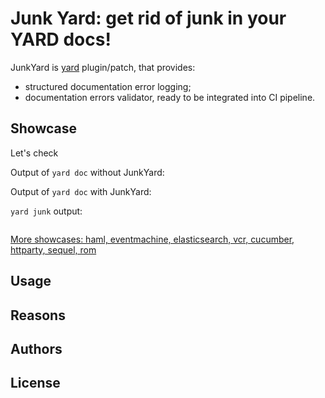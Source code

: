 # Junk Yard: get rid of junk in your YARD docs!

JunkYard is [yard]() plugin/patch, that provides:
* structured documentation error logging;
* documentation errors validator, ready to be integrated into CI pipeline.

## Showcase

Let's check

Output of `yard doc` without JunkYard:

Output of `yard doc` with JunkYard:

`yard junk` output:
```
```

[More showcases: haml, eventmachine, elasticsearch, vcr, cucumber, httparty, sequel, rom]()

## Usage

## Reasons

## Authors

## License
